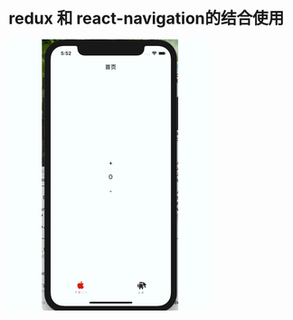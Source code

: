 # redux 和 react-navigation的结合使用

![image](https://github.com/pheromone/RN_nav/blob/master/reactNavigationRedux.gif) 
